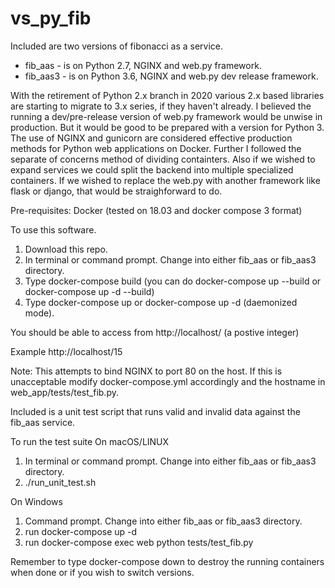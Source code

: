 # vs_py_fib

Included are two versions of fibonacci as a service.  
- fib_aas - is on Python 2.7, NGINX and web.py framework.  
- fib_aas3 - is on Python 3.6, NGINX and web.py dev release framework.  

With the retirement of Python 2.x branch in 2020 various 2.x based libraries are starting to migrate to 3.x series, if they haven't already. I believed the running a dev/pre-release version of web.py framework would be unwise in production.  But it would be good to be prepared with a version for Python 3.  The use of NGINX and gunicorn are considered effective production methods for Python web applications on Docker.  Further I followed the separate of concerns method of dividing containters.  Also if we wished to expand services we could split the backend into multiple specialized containers.  If we wished to replace the web.py with another framework like flask or django, that would be straighforward to do.  

Pre-requisites:  Docker (tested on 18.03 and docker compose 3 format)

To use this software.
1. Download this repo.
2. In terminal or command prompt. Change into either fib_aas or fib_aas3 directory.
3. Type docker-compose build (you can do docker-compose up --build or docker-compose up -d --build)
4. Type docker-compose up or docker-compose up -d (daemonized mode).

You should be able to access from http://localhost/ (a postive integer)

Example http://localhost/15

Note: This attempts to bind NGINX to port 80 on the host.  If this is unacceptable modify docker-compose.yml accordingly and the hostname in web_app/tests/test_fib.py. 

Included is a unit test script that runs valid and invalid data against the fib_aas service.  

To run the test suite 
On macOS/LINUX
1. In terminal or command prompt. Change into either fib_aas or fib_aas3 directory.
2. ./run_unit_test.sh 

On Windows
1. Command prompt. Change into either fib_aas or fib_aas3 directory.
2. run docker-compose up -d
3. run docker-compose exec web python tests/test_fib.py

Remember to type docker-compose down to destroy the running containers when done or if you wish to switch versions.  
